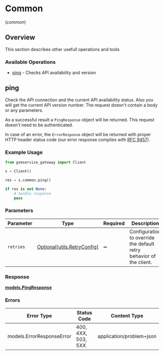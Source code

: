 # Common
(*common*)

## Overview

This section describes other usefull operations and tools

### Available Operations

* [ping](#ping) - Checks API availability and version

## ping

Check the API connection and the current API availability status. Also you will get the current API version number. The request doesn't contain a body or any parameters.

As a successful result a `PingResponse` object will be returned. This request doesn't need to be authenticated.

In case of an error, the `ErrorResponse` object will be returned with proper HTTP header status code (our error response complies with [RFC 9457](https://www.rfc-editor.org/rfc/rfc7807)).

### Example Usage

```python
from gsmservice_gateway import Client

s = Client()

res = s.common.ping()

if res is not None:
    # handle response
    pass

```

### Parameters

| Parameter                                                           | Type                                                                | Required                                                            | Description                                                         |
| ------------------------------------------------------------------- | ------------------------------------------------------------------- | ------------------------------------------------------------------- | ------------------------------------------------------------------- |
| `retries`                                                           | [Optional[utils.RetryConfig]](../../models/utils/retryconfig.md)    | :heavy_minus_sign:                                                  | Configuration to override the default retry behavior of the client. |

### Response

**[models.PingResponse](../../models/pingresponse.md)**

### Errors

| Error Type                | Status Code               | Content Type              |
| ------------------------- | ------------------------- | ------------------------- |
| models.ErrorResponseError | 400, 4XX, 503, 5XX        | application/problem+json  |